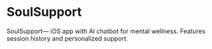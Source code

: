 # SoulSupport
SoulSupport— iOS app with AI chatbot for mental wellness. Features session history and personalized support.
